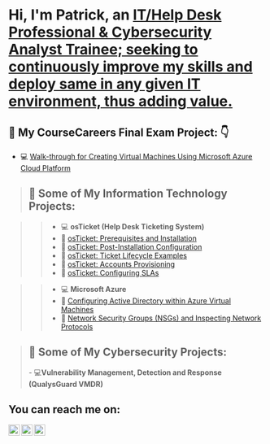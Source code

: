 <h1>Hi, I'm Patrick, an <a href="https://www.linkedin.com/in/patrickigwilo">IT/Help Desk Professional & Cybersecurity Analyst Trainee; seeking to continuously improve my skills and deploy same in any given IT environment, thus adding value.</a></h1>

<h2> 💼 My CourseCareers Final Exam Project: 👇</h2>

- 💻 [Walk-through for Creating Virtual Machines Using Microsoft Azure Cloud Platform](https://github.com/patrickoigwilo/My-CourseCareers-FinalExam-Project)

><h2> 💼 Some of My Information Technology Projects:</h2>

>>- 💻 <b>osTicket (Help Desk Ticketing System)</b>
  >>- 📂 [osTicket: Prerequisites and Installation](https://github.com/patrickoigwilo/osticket-prereqs)
  >>- 📂 [osTicket: Post-Installation Configuration](https://github.com/patrickoigwilo/post-install-config)
  >>- 📂 [osTicket: Ticket Lifecycle Examples](https://github.com/patrickoigwilo/ticket-lifecycle)
  >>- 📂 [osTicket: Accounts Provisioning](https://github.com/patrickoigwilo/accounts-provisioning)
  >>- 📂 [osTicket: Configuring SLAs](https://github.com/patrickoigwilo/configuring-slas)
 
    
>>- 💻 <b>Microsoft Azure</b>
  >>- 📂 [Configuring Active Directory within Azure Virtual Machines](https://github.com/patrickoigwilo/configure-ad)
  >>- 📂 [Network Security Groups (NSGs) and Inspecting Network Protocols](https://github.com/patrickoigwilo/azure-network-protocols) 


><h2> 💼 Some of My Cybersecurity Projects:</h2>
>- 💻<b>Vulnerability Management, Detection and Response (QualysGuard VMDR)</b>

<h2>You can reach me on:</h2>

[<img align="left" alt="Patrick | LinkedIn" width="22px" src="https://cdn.jsdelivr.net/npm/simple-icons@v3/icons/linkedin.svg" />][linkedin]
[<img align="left" alt="Patrick | Twitter" width="22px" src="https://cdn.jsdelivr.net/npm/simple-icons@v3/icons/telegram.svg" />][telegram]
[<img align="left" alt="Patrick | Twitter" width="22px" src="https://cdn.jsdelivr.net/npm/simple-icons@v3/icons/twitter.svg" />][twitter]


[linkedin]: https://www.linkedin.com/in/patrickigwilo
[telegram]: https://web.telegram.org/a/
[twitter]:  https://twitter.com/PatrickIgwilo
